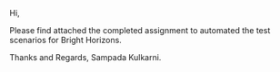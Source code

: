 Hi,

Please find attached the completed assignment to automated the test scenarios for Bright Horizons.

Thanks and Regards,
Sampada Kulkarni.
